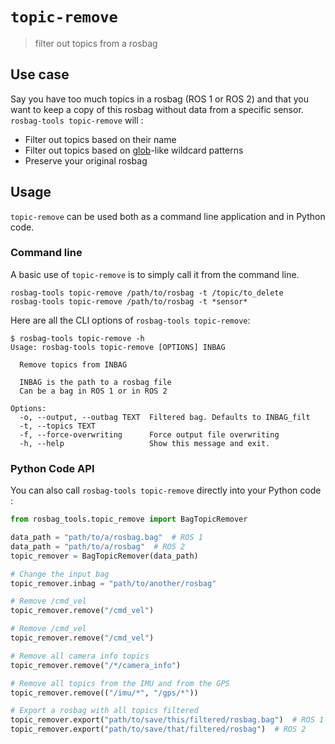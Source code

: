 # `topic-remove`

> filter out topics from a rosbag

## Use case

Say you have too much topics in a rosbag (ROS 1 or ROS 2) and that you want to keep a copy of this rosbag without data from a specific sensor. `rosbag-tools topic-remove` will :

* Filter out topics based on their name
* Filter out topics based on [glob](https://en.wikipedia.org/wiki/Glob_(programming))-like wildcard patterns
* Preserve your original rosbag

## Usage

`topic-remove` can be used both as a command line application and in Python code.

### Command line

A basic use of `topic-remove` is to simply call it from the command line.

```console
rosbag-tools topic-remove /path/to/rosbag -t /topic/to_delete
rosbag-tools topic-remove /path/to/rosbag -t *sensor*
```

Here are all the CLI options of `rosbag-tools topic-remove`:

```console
$ rosbag-tools topic-remove -h
Usage: rosbag-tools topic-remove [OPTIONS] INBAG

  Remove topics from INBAG

  INBAG is the path to a rosbag file
  Can be a bag in ROS 1 or in ROS 2

Options:
  -o, --output, --outbag TEXT  Filtered bag. Defaults to INBAG_filt
  -t, --topics TEXT
  -f, --force-overwriting      Force output file overwriting
  -h, --help                   Show this message and exit.
```

### Python Code API

You can also call `rosbag-tools topic-remove` directly into your Python code :

```py
from rosbag_tools.topic_remove import BagTopicRemover

data_path = "path/to/a/rosbag.bag"  # ROS 1
data_path = "path/to/a/rosbag"  # ROS 2
topic_remover = BagTopicRemover(data_path)

# Change the input bag
topic_remover.inbag = "path/to/another/rosbag"

# Remove /cmd_vel
topic_remover.remove("/cmd_vel")

# Remove /cmd_vel
topic_remover.remove("/cmd_vel")

# Remove all camera info topics
topic_remover.remove("/*/camera_info")

# Remove all topics from the IMU and from the GPS
topic_remover.remove(("/imu/*", "/gps/*"))

# Export a rosbag with all topics filtered
topic_remover.export("path/to/save/this/filtered/rosbag.bag")  # ROS 1
topic_remover.export("path/to/save/that/filtered/rosbag")  # ROS 2
```
